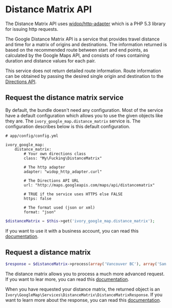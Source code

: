 # Distance Matrix API

The Distance Matrix API uses [widop/http-adapter](http://github.com/widop/http-adapter) which is a PHP 5.3 library for
issuing http requests.

The Google Distance Matrix API is a service that provides travel distance and time for a matrix of origins and
destinations. The information returned is based on the recommended route between start and end points, as calculated
by the Google Maps API, and consists of rows containing duration and distance values for each pair.

This service does not return detailed route information. Route information can be obtained by passing the desired
single origin and destination to the
[Directions API](http://github.com/egeloen/IvoryGoogleMapBundle/blob/master/Resources/doc/usage/services/directions/directions.md).

## Request the distance matrix service

By default, the bundle doesn't need any configuration. Most of the service have a default configuration which allows
you to use the given objects like they are. The ``ivory_google_map.distance_matrix`` service is. The configuration
describes below is this default configuration.

```
# app/config/config.yml

ivory_google_map:
    distance_matrix:
        # Your own directions class
        class: "My\Fucking\DistanceMatrix"

        # The http adapter
        adapter: "widop_http_adapter.curl"

        # The Directions API URL
        url: "http://maps.googleapis.com/maps/api/distancematrix"

        # TRUE if the service uses HTTPS else FALSE
        https: false

        # The format used (json or xml)
        format: "json"
```

``` php
$distanceMatrix = $this->get('ivory_google_map.distance_matrix');
```

If you want to use it with a business account, you can read this
[documentation](http://github.com/egeloen/IvoryGoogleMapBundle/blob/master/Resources/doc/usage/services/business_account.md).

## Request a distance matrix

``` php
$response = $distanceMatrix->process(array('Vancouver BC'), array('San Francisco'));
```

The distance matrix allows you to process a much more advanced request. If you want to lear more, you can read this
[documentation](http://github.com/egeloen/IvoryGoogleMapBundle/blob/master/Resources/doc/usage/services/distance_matrix/distance_matrix_request.md).

When you have requested your distance matrix, the returned object is an
``Ivory\GoogleMap\Services\DistanceMatrix\DistanceMatrixResponse``. If you want to learn more about the response, you
can read this [documentation](http://github.com/egeloen/ivory-google-map/blob/master/doc/usage/services/distance_matrix/distance_matrix.md).
